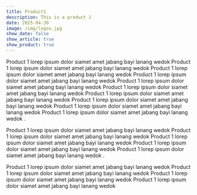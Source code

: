 ```yaml
---
title: Product1
description: This is a product 1
date: 2025-04-30
image: /img/logos.jpg
show_date: false
show_article: true
show_product: true
---
```

Product 1 lorep ipsum dolor siamet amet jabang bayi lanang wedok Product 1 lorep ipsum dolor siamet amet jabang bayi lanang wedok Product 1 lorep ipsum dolor siamet amet jabang bayi lanang wedok Product 1 lorep ipsum dolor siamet amet jabang bayi lanang wedok Product 1 lorep ipsum dolor siamet amet jabang bayi lanang wedok Product 1 lorep ipsum dolor siamet amet jabang bayi lanang wedok Product 1 lorep ipsum dolor siamet amet jabang bayi lanang wedok Product 1 lorep ipsum dolor siamet amet jabang bayi lanang wedok Product 1 lorep ipsum dolor siamet amet jabang bayi lanang wedok Product 1 lorep ipsum dolor siamet amet jabang bayi lanang wedok .

Product 1 lorep ipsum dolor siamet amet jabang bayi lanang wedok Product 1 lorep ipsum dolor siamet amet jabang bayi lanang wedok Product 1 lorep ipsum dolor siamet amet jabang bayi lanang wedok Product 1 lorep ipsum dolor siamet amet jabang bayi lanang wedok Product 1 lorep ipsum dolor siamet amet jabang bayi lanang wedok .

Product 1 lorep ipsum dolor siamet amet jabang bayi lanang wedok Product 1 lorep ipsum dolor siamet amet jabang bayi lanang wedok Product 1 lorep ipsum dolor siamet amet jabang bayi lanang wedok Product 1 lorep ipsum dolor siamet amet jabang bayi lanang wedok 
